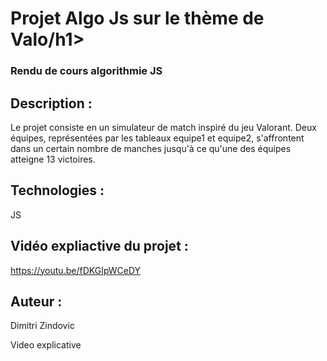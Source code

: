 <h1>Projet Algo Js sur le thème de Valo/h1>

<h3>Rendu de cours algorithmie JS</h3>

<h2>Description :</h2>

Le projet consiste en un simulateur de match inspiré du jeu Valorant. Deux équipes, représentées par les tableaux equipe1 et equipe2, s'affrontent dans un certain nombre de manches jusqu'à ce qu'une des équipes atteigne 13 victoires.

<h2>Technologies :</h2>

JS

<h2>Vidéo expliactive du projet :</h2>

https://youtu.be/fDKGIpWCeDY

<h2>Auteur :</h2>

Dimitri Zindovic

Video explicative
